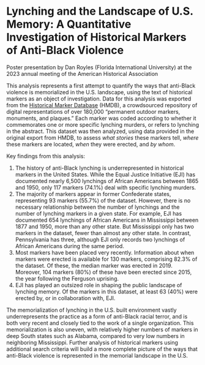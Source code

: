# Lynching and the Landscape of U.S. Memory: A Quantitative Investigation of Historical Markers of Anti-Black Violence

Poster presentation by Dan Royles (Florida International University) at the 2023 annual meeting of the American Historical Association

This analysis represents a first attempt to quantify the ways that anti-Black violence is memorialized in the U.S. landscape, using the text of historical markers as an object of investigation. Data for this analysis was exported from the [Historical Marker Database](https://www.hmdb.org/) (HMDB), a crowdsourced repository of digital representations of over 180,000 “permanent outdoor markers, monuments, and plaques.” Each marker was coded according to whether it commemorates one or more specific lynching murders, or refers to lynching in the abstract. This dataset was then analyzed, using data provided in the original export from HMDB, to assess _what stories_ these markers tell, _where_ these markers are located, _when_ they were erected, and _by whom_.

Key findings from this analysis:

1.  The history of anti-Black lynching is underrepresented in historical markers in the United States. While the Equal Justice Initiative (EJI) has documented nearly 6,500 lynchings of African Americans between 1865 and 1950, only 117 markers (74.1%) deal with specific lynching murders.
2.  The majority of markers appear in former Confederate states, representing 93 markers (55.7%) of the dataset. However, there is no necessary relationship between the number of lynchings and the number of lynching markers in a given state. For example, EJI has documented 654 lynchings of African Americans in Mississippi between 1877 and 1950, more than any other state. But Mississippi only has two markers in the dataset, fewer than almost any other state. In contrast, Pennsylvania has three, although EJI only records two lynchings of African Americans during the same period.
3.  Most markers have been placed very recently. Information about when markers were erected is available for 130 markers, comprising 82.3% of the dataset. Of these, the median marker was erected in 2019. Moreover, 104 markers (80%) of these have been erected since 2015, the year following the Ferguson uprising.
4.  EJI has played an outsized role in shaping the public landscape of lynching memory. Of the markers in this dataset, at least 63 (40%) were erected by, or in collaboration with, EJI.

The memorialization of lynching in the U.S. built environment vastly underrepresents the practice as a form of anti-Black racial terror, and is both very recent and closely tied to the work of a single organization. This memorialization is also uneven, with relatively higher numbers of markers in deep South states such as Alabama, compared to very low numbers in neighboring Mississippi. Further analysis of historical markers using additional search criteria will build a more complete picture of the ways that anti-Black violence is represented in the memorial landscape in the U.S.
